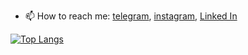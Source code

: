 - 📫 How to reach me: [telegram](https://t.me/SmollaGames), [instagram](https://www.instagram.com/smollagames/), [Linked In](https://www.linkedin.com/in/anton-savranskiy-433677223/)

[![Top Langs](https://github-readme-stats.vercel.app/api/top-langs/?username=SmollaGames&layout=compact&langs_count=10)](https://github.com/anuraghazra/github-readme-stats)
